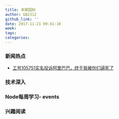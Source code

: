 ```yaml
---
title: 本期国标
author: GB2312
github_link: ''
date: 2017-11-21 09:41:10
week:
tags:
categories:
---
```

### 新闻热点

- [工号105751实名投诉阿里巴巴，终于我被你们逼死了](http://www.sohu.com/a/118220551_417724)

### 技术深入


### Node每周学习- events



### 兴趣阅读
